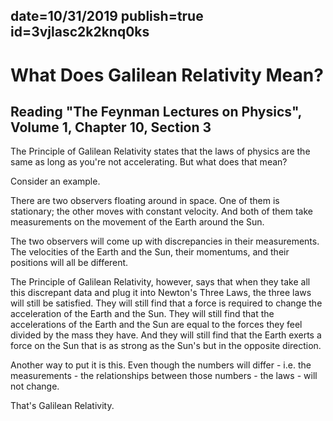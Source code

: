 date=10/31/2019
publish=true
id=3vjlasc2k2knq0ks
---
# What Does Galilean Relativity Mean?
## Reading "The Feynman Lectures on Physics", Volume 1, Chapter 10, Section 3

The Principle of Galilean Relativity states that the laws of physics are the same as long as you're not accelerating. But what does that mean?

Consider an example.

There are two observers floating around in space. One of them is stationary; the other moves with constant velocity. And both of them take measurements on the movement of the Earth around the Sun.

The two observers will come up with discrepancies in their measurements. The velocities of the Earth and the Sun, their momentums, and their positions will all be different.

The Principle of Galilean Relativity, however, says that when they take all this discrepant data and plug it into Newton's Three Laws, the three laws will still be satisfied. They will still find that a force is required to change the acceleration of the Earth and the Sun. They will still find that the accelerations of the Earth and the Sun are equal to the forces they feel divided by the mass they have. And they will still find that the Earth exerts a force on the Sun that is as strong as the Sun's but in the opposite direction.

Another way to put it is this. Even though the numbers will differ - i.e. the measurements - the relationships between those numbers - the laws - will not change.

That's Galilean Relativity.